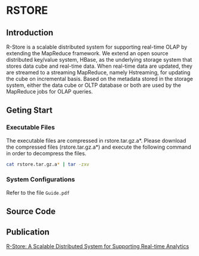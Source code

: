 # RSTORE
## Introduction
R-Store is a scalable distributed
system for supporting real-time OLAP by extending the MapReduce framework.
We extend an open source distributed key/value
system, HBase, as the underlying storage system that stores data
cube and real-time data. When real-time data are updated, they
are streamed to a streaming MapReduce, namely Hstreaming, for
updating the cube on incremental basis. Based on the metadata
stored in the storage system, either the data cube or OLTP
database or both are used by the MapReduce jobs for OLAP
queries. 

## Geting Start
### Executable Files
The executable files are compressed in rstore.tar.gz.a*. 
Please download the compressed files (rstore.tar.gz.a*) and execute the following command in order to decompress the files.
```bash
cat rstore.tar.gz.a* | tar -zxv
```
### System Configurations
Refer to the file `Guide.pdf`
## Source Code
## Publication
[R-Store: A Scalable Distributed System for Supporting Real-time Analytics](http://www.comp.nus.edu.sg/~ooibc/icde14-rstore.pdf)

